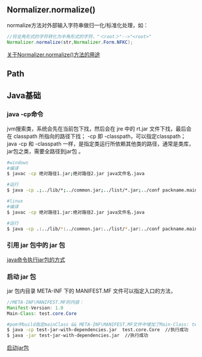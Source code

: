 

## Normalizer.normalize()

normalize方法对外部输入字符串做归一化/标准化处理，如：

```java
//将全角形式的字符转化为半角形式的字符，"＜root＞"-->"<root>"
Normalizer.normalize(str,Normalizer.Form.NFKC);
```

[关于Normalizer.normalize()方法的用途](https://blog.csdn.net/u010512607/article/details/79921353)

## Path



## Java基础

### java -cp命令

jvm搜索类，系统会先在当前包下找，然后会在 jre 中的 rt.jar 文件下找，最后会在 classpath 所指向的路径下找； -cp 即 -classpath，可以指定classpath；java -cp 和 -classpath 一样，是指定类运行所依赖其他类的路径，通常是类库，jar包之类，需要全路径到jar包 。

```sh
#windows
#编译
$ javac -cp 绝对路径1.jar;绝对路径2.jar java文件名.java

#运行
$ java -cp .;../lib/*;../common.jar;../list/*.jar;../conf packname.mainclassname(此类有main方法)
```

```sh
#linux
#编译
$ javac -cp 绝对路径1.jar:绝对路径2.jar java文件名.java

#运行
$ java -cp .:../lib/*:../common.jar:../list/*.jar:../conf packname.mainclassname(此类有main方法)
```



### 引用 jar 包中的 jar 包

 [java命令执行jar包的方式](https://www.cnblogs.com/zpbolgs/p/7267384.html)

### 启动 jar 包

jar 包内目录 META-INF 下的 MANIFEST.MF 文件可以指定入口的方法，

```java
//META-INF\MANIFEST.MF的内容：
Manifest-Version: 1.0 
Main-Class: test.core.Core 
```

```sh
#pom中build指定mainClass && META-INF\MANIFEST.MF文件中增加了Main-Class: test.core.Core
$ java -cp test-jar-with-dependencies.jar  test.core.Core  //执行成功
$ java -jar test-jar-with-dependencies.jar  //执行成功
```

[启动jar包](https://www.cnblogs.com/klb561/p/10850803.html)






































